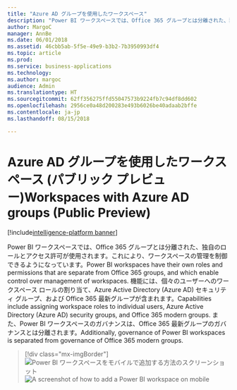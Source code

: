 ```yaml
---
title: "Azure AD グループを使用したワークスペース"
description: "Power BI ワークスペースでは、Office 365 グループとは分離された、独自のロールとアクセス許可が使用されます。これにより、ワークスペースの管理を制御できるようになっています。"
author: MargoC
manager: AnnBe
ms.date: 06/01/2018
ms.assetid: 46cbb5ab-5f5e-49e9-b3b2-7b3950993df4
ms.topic: article
ms.prod: 
ms.service: business-applications
ms.technology: 
ms.author: margoc
audience: Admin
ms.translationtype: HT
ms.sourcegitcommit: 62ff356275ffd55047573b9224fb7c94df8dd602
ms.openlocfilehash: 2956ce0a48d200283e493b6026be40adaab2bffe
ms.contentlocale: ja-jp
ms.lasthandoff: 08/15/2018

---
```

# <a name="workspaces-with-azure-ad-groups-public-preview"></a><span data-ttu-id="13e2c-103">Azure AD グループを使用したワークスペース (パブリック プレビュー)</span><span class="sxs-lookup"><span data-stu-id="13e2c-103">Workspaces with Azure AD groups (Public Preview)</span></span>

[!include[intelligence-platform banner](../../includes/intelligence-platform.md)]



<span data-ttu-id="13e2c-104">Power BI ワークスペースでは、Office 365 グループとは分離された、独自のロールとアクセス許可が使用されます。これにより、ワークスペースの管理を制御できるようになっています。</span><span class="sxs-lookup"><span data-stu-id="13e2c-104">Power BI workspaces have their own roles and permissions that are separate from Office 365 groups, and which enable control over management of workspaces.</span></span>
<span data-ttu-id="13e2c-105">機能には、個々のユーザーへのワークスペース ロールの割り当て、Azure Active Directory (Azure AD) セキュリティ グループ、および Office 365 最新グループが含まれます。</span><span class="sxs-lookup"><span data-stu-id="13e2c-105">Capabilities include assigning workspace roles to individual users, Azure Active Directory (Azure AD) security groups, and Office 365 modern groups.</span></span> <span data-ttu-id="13e2c-106">また、Power BI ワークスペースのガバナンスは、Office 365 最新グループのガバナンスとは分離されます。</span><span class="sxs-lookup"><span data-stu-id="13e2c-106">Additionally, governance of Power BI workspaces is separated from governance of Office 365 modern groups.</span></span>

> [!div class="mx-imgBorder"] 
> <span data-ttu-id="13e2c-107">![Power BI ワークスペースをモバイルで追加する方法のスクリーンショット](media/workspaces-azure-ad-groups-1.png "Power BI ワークスペースをモバイルで追加する方法のスクリーンショット")</span><span class="sxs-lookup"><span data-stu-id="13e2c-107">![A screenshot of how to add a Power BI workspace on mobile](media/workspaces-azure-ad-groups-1.png "A screenshot of how to add a Power BI workspace on mobile")</span></span>

